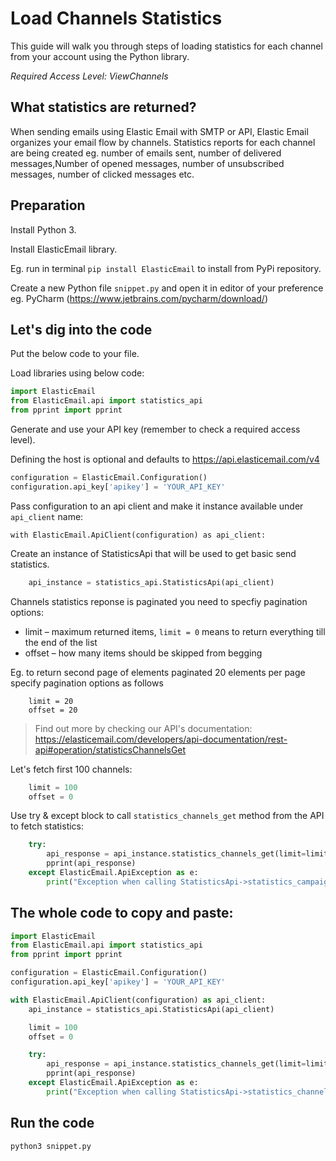 # Load Channels Statistics

This guide will walk you through steps of loading statistics for each channel from your account using the Python library. 

*Required Access Level: ViewChannels*

## What statistics are returned?
When sending emails using Elastic Email with SMTP or API, Elastic Email organizes your email flow by channels. Statistics reports for each channel are being created eg. number of emails sent, number of delivered messages,Number of opened messages, number of unsubscribed messages, number of clicked messages etc.


## Preparation
Install Python 3.

Install ElasticEmail library.

Eg. run in terminal `pip install ElasticEmail` to install from PyPi repository.

Create a new Python file `snippet.py` and open it in editor of your preference eg. PyCharm (https://www.jetbrains.com/pycharm/download/)

## Let's dig into the code

Put the below code to your file.

Load libraries using below code:

```python
import ElasticEmail
from ElasticEmail.api import statistics_api
from pprint import pprint
```

Generate and use your API key (remember to check a required access level).

Defining the host is optional and defaults to https://api.elasticemail.com/v4

```python
configuration = ElasticEmail.Configuration()
configuration.api_key['apikey'] = 'YOUR_API_KEY'
```

Pass configuration to an api client and make it instance available under `api_client` name:
```
with ElasticEmail.ApiClient(configuration) as api_client:
```

Create an instance of StatisticsApi that will be used to get basic send statistics.

```python
    api_instance = statistics_api.StatisticsApi(api_client)
```

Channels statistics reponse is paginated you need to specfiy pagination options:
- limit – maximum returned items, `limit = 0` means to return everything till the end of the list
- offset – how many items should be skipped from begging

Eg. to return second page of elements paginated 20 elements per page specify pagination options as follows
```
    limit = 20
    offset = 20
```

> Find out more by checking our API's documentation: https://elasticemail.com/developers/api-documentation/rest-api#operation/statisticsChannelsGet

Let's fetch first 100 channels:

```python
    limit = 100
    offset = 0 
```

Use try & except block to call `statistics_channels_get` method from the API to fetch statistics: 

```python
    try:
        api_response = api_instance.statistics_channels_get(limit=limit, offset=offset)
        pprint(api_response)
    except ElasticEmail.ApiException as e:
        print("Exception when calling StatisticsApi->statistics_campaigns_get: %s\n" % e)
```


## The whole code to copy and paste:

```python
import ElasticEmail
from ElasticEmail.api import statistics_api
from pprint import pprint

configuration = ElasticEmail.Configuration()
configuration.api_key['apikey'] = 'YOUR_API_KEY'

with ElasticEmail.ApiClient(configuration) as api_client:
    api_instance = statistics_api.StatisticsApi(api_client)

    limit = 100
    offset = 0

    try:
        api_response = api_instance.statistics_channels_get(limit=limit, offset=offset)
        pprint(api_response)
    except ElasticEmail.ApiException as e:
        print("Exception when calling StatisticsApi->statistics_channels_get: %s\n" % e)
```

## Run the code
```
python3 snippet.py
```
